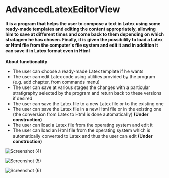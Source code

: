 # AdvancedLatexEditorView
#### It is a program that helps the user to compose a text in Latex using some ready-made templates and editing the content appropriately, allowing him to save at different times and come back to them depending on which stratagem he has chosen. Finally, it is given the possibility to load a Latex or Html file from the computer's file system and edit it and in addition it can save it in Latex format even in Html 

**About functionality**
- The user can choose a ready-made Latex template if he wants
- The user can edit Latex code using utilities provided by the program (e.g. add chapter, from commands menu)
- The user can save at various stages the changes with a particular stratigraphy selected by the program and return back to these versions if desired
- The user can save the Latex file to a new Latex file or to the existing one 
- The user can save the Latex file in a new Html file or in the existing one (the conversion from Latex to Html is done automatically) **(Under construction)**
- The user can load a Latex file from the operating system and edit it
- The user can load an Html file from the operating system which is automatically converted to Latex and thus the user can edit **(Under construction)**


![Screenshot (4)](https://user-images.githubusercontent.com/56134761/210099244-85fe31fc-c35b-425e-ac27-4ff160e19af4.png)

![Screenshot (5)](https://user-images.githubusercontent.com/56134761/210099251-98adf9fd-6f02-4013-a0c1-097ada30aac6.png)

![Screenshot (6)](https://user-images.githubusercontent.com/56134761/210099256-d0f8e653-ddca-46d6-8be6-9ff24f93dfde.png)
